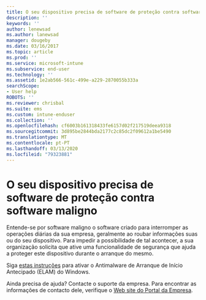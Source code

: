 ```yaml
---
title: O seu dispositivo precisa de software de proteção contra software maligno | Documentos da Microsoft
description: ''
keywords: ''
author: lenewsad
ms.author: lanewsad
manager: dougeby
ms.date: 03/16/2017
ms.topic: article
ms.prod: ''
ms.service: microsoft-intune
ms.subservice: end-user
ms.technology: ''
ms.assetid: 1e2ab566-561c-499e-a229-2870055b333a
searchScope:
- User help
ROBOTS: ''
ms.reviewer: chrisbal
ms.suite: ems
ms.custom: intune-enduser
ms.collection: ''
ms.openlocfilehash: cf6003b161318433fe6157d02f217519deea9318
ms.sourcegitcommit: 3d895be2844bda2177c2c85dc2f09612a1be5490
ms.translationtype: MT
ms.contentlocale: pt-PT
ms.lasthandoff: 03/13/2020
ms.locfileid: "79323881"
---
```

# <a name="your-device-needs-antimalware-software"></a>O seu dispositivo precisa de software de proteção contra software maligno

Entende-se por software maligno o software criado para interromper as operações diárias da sua empresa, geralmente ao roubar informações suas ou do seu dispositivo. Para impedir a possibilidade de tal acontecer, a sua organização solicita que ative uma funcionalidade de segurança que ajuda a proteger este dispositivo durante o arranque do mesmo.

Siga [estas instruções](https://gallery.technet.microsoft.com/How-to-turn-on-Early-84552ec5) para ativar o Antimalware de Arranque de Início Antecipado (ELAM) do Windows.

Ainda precisa de ajuda? Contacte o suporte da empresa. Para encontrar as informações de contacto dele, verifique o [Web site do Portal da Empresa](https://go.microsoft.com/fwlink/?linkid=2010980).
